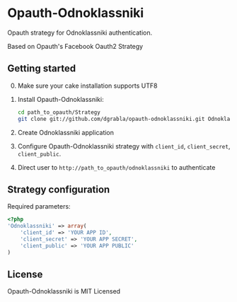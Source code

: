 Opauth-Odnoklassniki
=============
Opauth strategy for Odnoklassniki authentication.

Based on Opauth's Facebook Oauth2 Strategy

Getting started
----------------
0. Make sure your cake installation supports UTF8

1. Install Opauth-Odnoklassniki:
   ```bash
   cd path_to_opauth/Strategy
   git clone git://github.com/dgrabla/opauth-odnoklassniki.git Odnoklassniki
   ```
2. Create Odnoklassniki application

3. Configure Opauth-Odnoklassniki strategy with `client_id`, `client_secret`, `client_public`.

4. Direct user to `http://path_to_opauth/odnoklassniki` to authenticate

Strategy configuration
----------------------

Required parameters:

```php
<?php
'Odnoklassniki' => array(
	'client_id' => 'YOUR APP ID',
	'client_secret' => 'YOUR APP SECRET',
	'client_public' => 'YOUR APP PUBLIC'
)
```

License
---------
Opauth-Odnoklassniki is MIT Licensed  

